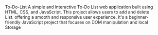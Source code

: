 To-Do-List
A simple and interactive To-Do List web application built using HTML, CSS, and JavaScript. This project allows users to add and delete List. offering a smooth and responsive user experience. It's a beginner-friendly JavaScript project that focuses on DOM manipulation and local Storage
